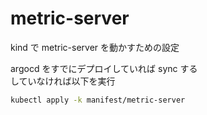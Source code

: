# metric-server
kind で metric-server を動かすための設定

argocd をすでにデプロイしていれば sync する  
していなければ以下を実行  
```bash
kubectl apply -k manifest/metric-server
```
